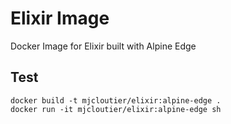 # Elixir Image

Docker Image for Elixir built with Alpine Edge

## Test

```
docker build -t mjcloutier/elixir:alpine-edge .
docker run -it mjcloutier/elixir:alpine-edge sh
```
